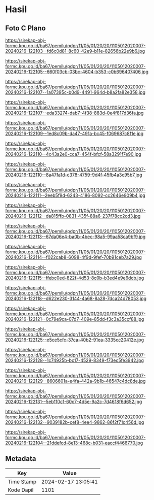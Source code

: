 # Hasil

## Foto C Plano

https://sirekap-obj-formc.kpu.go.id/ba67/pemilu/pdpr/11/05/01/20/20/1105012020007-20240216-122103--fd6c0d81-8c60-42e9-b11e-82656b22e9b6.jpg

https://sirekap-obj-formc.kpu.go.id/ba67/pemilu/pdpr/11/05/01/20/20/1105012020007-20240216-122105--660f03cb-03bc-4604-b353-c0b696407406.jpg

https://sirekap-obj-formc.kpu.go.id/ba67/pemilu/pdpr/11/05/01/20/20/1105012020007-20240216-122107--1a07395c-b0d9-4491-964d-b8a2fa82e358.jpg

https://sirekap-obj-formc.kpu.go.id/ba67/pemilu/pdpr/11/05/01/20/20/1105012020007-20240216-122107--eda33274-dab7-4f38-883d-0e4f817d36fa.jpg

https://sirekap-obj-formc.kpu.go.id/ba67/pemilu/pdpr/11/05/01/20/20/1105012020007-20240216-122109--1ed8c09b-da47-491a-bc45-f069687c8f1e.jpg

https://sirekap-obj-formc.kpu.go.id/ba67/pemilu/pdpr/11/05/01/20/20/1105012020007-20240216-122110--4c43a2e0-cca7-454f-bfcf-58a3291f7e90.jpg

https://sirekap-obj-formc.kpu.go.id/ba67/pemilu/pdpr/11/05/01/20/20/1105012020007-20240216-122110--8a47fa1d-c378-4759-9d4f-45fb4a3c95b7.jpg

https://sirekap-obj-formc.kpu.go.id/ba67/pemilu/pdpr/11/05/01/20/20/1105012020007-20240216-122111--2eeb5f9d-6243-4186-8092-cc2646e909b4.jpg

https://sirekap-obj-formc.kpu.go.id/ba67/pemilu/pdpr/11/05/01/20/20/1105012020007-20240216-122112--da815ffb-0831-435f-88a6-237f78cc2cd3.jpg

https://sirekap-obj-formc.kpu.go.id/ba67/pemilu/pdpr/11/05/01/20/20/1105012020007-20240216-122113--67da06e4-ba0b-4bec-98a5-99aa58ca9bf9.jpg

https://sirekap-obj-formc.kpu.go.id/ba67/pemilu/pdpr/11/05/01/20/20/1105012020007-20240216-122114--f022cab8-6098-4f9d-9fef-70b91ceb7a29.jpg

https://sirekap-obj-formc.kpu.go.id/ba67/pemilu/pdpr/11/05/01/20/20/1105012020007-20240216-122115--ffebc0ed-822f-4d53-8c0b-b3ed4e9e6dcb.jpg

https://sirekap-obj-formc.kpu.go.id/ba67/pemilu/pdpr/11/05/01/20/20/1105012020007-20240216-122118--d622e230-3144-4a68-8a28-7dca24d78053.jpg

https://sirekap-obj-formc.kpu.go.id/ba67/pemilu/pdpr/11/05/01/20/20/1105012020007-20240216-122121--0c79e9ca-07d7-409e-85dd-f3c3a35ccf88.jpg

https://sirekap-obj-formc.kpu.go.id/ba67/pemilu/pdpr/11/05/01/20/20/1105012020007-20240216-122125--e5ce5cfc-37ca-40b2-91ea-3335cc20412e.jpg

https://sirekap-obj-formc.kpu.go.id/ba67/pemilu/pdpr/11/05/01/20/20/1105012020007-20240216-122128--1c74925b-bc17-4529-8349-f73ec5fe3942.jpg

https://sirekap-obj-formc.kpu.go.id/ba67/pemilu/pdpr/11/05/01/20/20/1105012020007-20240216-122129--8606601a-e4fa-442a-9b1b-46547c4dc8de.jpg

https://sirekap-obj-formc.kpu.go.id/ba67/pemilu/pdpr/11/05/01/20/20/1105012020007-20240216-122131--5eb110c1-60c7-4d5e-9a2c-7d4618f6d652.jpg

https://sirekap-obj-formc.kpu.go.id/ba67/pemilu/pdpr/11/05/01/20/20/1105012020007-20240216-122132--9039182b-cef8-4ee4-9862-86f2f71c456d.jpg

https://sirekap-obj-formc.kpu.go.id/ba67/pemilu/pdpr/11/05/01/20/20/1105012020007-20240216-122104--21ddefcd-8e13-468c-b031-eaccf4466770.jpg


## Metadata

| Key        | Value               |
| ---------- | ------------------- |
| Time Stamp | 2024-02-17 13:05:41 |
| Kode Dapil | 1101                |



